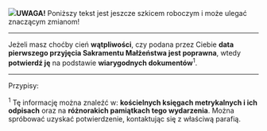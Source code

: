 <span class="challenge-success-status-icon-todo"><img class="svg-image" src="/files/resources/svg/cone-striped.svg" /></span>**UWAGA!** Poniższy tekst jest jeszcze szkicem roboczym i może ulegać znaczącym zmianom!

---
Jeżeli masz choćby cień **wątpliwości**, czy podana przez Ciebie **data pierwszego przyjęcia Sakramentu Małżeństwa jest poprawna**, wtedy **potwierdź ję** na podstawie **wiarygodnych dokumentów**<sup>1</sup>.

---
Przypisy:

<sup>1</sup> Tę informację można znaleźć w: **kościelnych księgach metrykalnych i ich odpisach** oraz na **różnorakich pamiątkach tego wydarzenia**. Można spróbować uzyskać potwierdzenie, kontaktując się z właściwą parafią.
